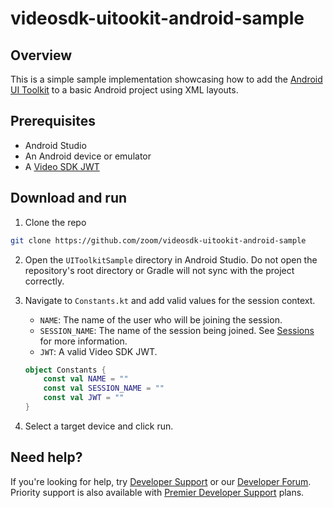 # videosdk-uitookit-android-sample

## Overview

This is a simple sample implementation showcasing how to add the [Android UI Toolkit](https://developers.zoom.us/docs/video-sdk/android/ui-toolkit/) to a basic Android project using XML layouts.

## Prerequisites

- Android Studio
- An Android device or emulator
- A [Video SDK JWT](https://developers.zoom.us/docs/video-sdk/auth/)

## Download and run

1. Clone the repo

```sh
git clone https://github.com/zoom/videosdk-uitookit-android-sample
```
2. Open the `UIToolkitSample` directory in Android Studio. Do not open the repository's root directory or Gradle will not sync with the project correctly.
3. Navigate to `Constants.kt` and add valid values for the session context.
   - `NAME`: The name of the user who will be joining the session.
   - `SESSION_NAME`: The name of the session being joined. See [Sessions](https://developers.zoom.us/docs/video-sdk/android/sessions/) for more information.
   - `JWT`: A valid Video SDK JWT.

    ```kotlin
    object Constants {
        const val NAME = ""
        const val SESSION_NAME = ""
        const val JWT = ""
    }
    ```
4. Select a target device and click run.

## Need help?

If you're looking for help, try [Developer Support](https://devsupport.zoom.us) or our [Developer Forum](https://devforum.zoom.us). Priority support is also available with [Premier Developer Support](https://explore.zoom.us/docs/en-us/developer-support-plans.html) plans.
